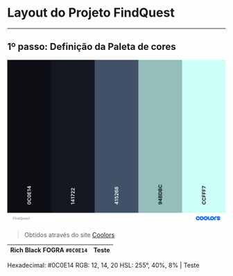 # Layout do Projeto FindQuest

***

## 1º passo: Definição da Paleta de cores

![Paleta de cores do projeto FindQuest](src/assets/images/samples/FindQuest.png)

> Obtidos através do site [Coolors](https://coolors.co)

Rich Black FOGRA `#0C0E14` | Teste
--- | ---
Hexadecimal: #0C0E14
RGB: 12, 14, 20
HSL: 255°, 40%, 8% | Teste